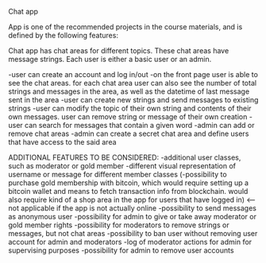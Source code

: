 Chat app

App is one of the recommended projects in the course materials,
and is defined by the following features:

Chat app has chat areas for different topics. 
These chat areas have message strings.
Each user is either a basic user or an admin.

-user can create an account and log in/out
-on the front page user is able to see the chat areas. for each chat area
user can also see the number of total strings and messages in the area, as
well as the datetime of last message sent in the area
-user can create new strings and send messages to existing strings
-user can modify the topic of their own string and contents of their own
messages. user can remove string or message of their own creation
-user can search for messages that contain a given word
-admin can add or remove chat areas
-admin can create a secret chat area and define users that have access
to the said area

ADDITIONAL FEATURES TO BE CONSIDERED:
-additional user classes, such as moderator or gold member
-different visual representation of username or message for different
member classes
(-possibility to purchase gold membership with bitcoin, which would require
setting up a bitcoin wallet and means to fetch transaction info from 
blockchain. would also require kind of a shop area in the app for users 
that have logged in) <-- not applicable if the app is not actually online
-possibility to send messages as anonymous user
-possibility for admin to give or take away moderator or gold member rights
-possibility for moderators to remove strings or messages, but not chat areas
-possibility to ban user without removing user account for admin and moderators
-log of moderator actions for admin for supervising purposes
-possibility for admin to remove user accounts
